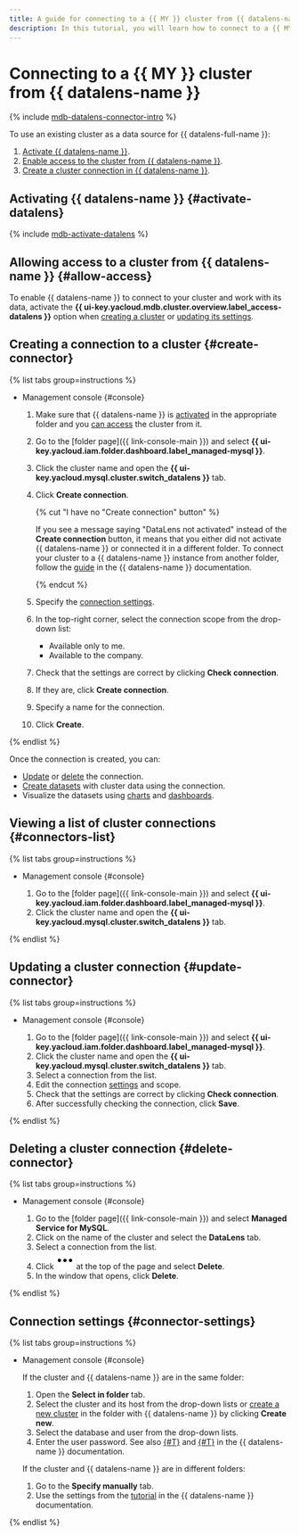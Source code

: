 ```yaml
---
title: A guide for connecting to a {{ MY }} cluster from {{ datalens-name }}
description: In this tutorial, you will learn how to connect to a {{ MY }} cluster from {{ datalens-name }}.
---
```


# Connecting to a {{ MY }} cluster from {{ datalens-name }}

{% include [mdb-datalens-connector-intro](../../_includes/mdb/datalens-connector-intro.md) %}

To use an existing cluster as a data source for {{ datalens-full-name }}:
1. [Activate {{ datalens-name }}](#activate-datalens).
1. [Enable access to the cluster from {{ datalens-name }}](#allow-access).
1. [Create a cluster connection in {{ datalens-name }}](#create-connector).

## Activating {{ datalens-name }} {#activate-datalens}

{% include [mdb-activate-datalens](../../_includes/mdb/datalens-activate.md) %}

## Allowing access to a cluster from {{ datalens-name }} {#allow-access}

To enable {{ datalens-name }} to connect to your cluster and work with its data, activate the **{{ ui-key.yacloud.mdb.cluster.overview.label_access-datalens }}** option when [creating a cluster](cluster-create.md) or [updating its settings](update.md#change-additional-settings).

## Creating a connection to a cluster {#create-connector}

{% list tabs group=instructions %}

- Management console {#console}

  1. Make sure that {{ datalens-name }} is [activated](#activate-datalens) in the appropriate folder and you [can access](#allow-access) the cluster from it.
  1. Go to the [folder page]({{ link-console-main }}) and select **{{ ui-key.yacloud.iam.folder.dashboard.label_managed-mysql }}**.
  1. Click the cluster name and open the **{{ ui-key.yacloud.mysql.cluster.switch_datalens }}** tab.
  1. Click **Create connection**.

     {% cut "I have no "Create connection" button" %}

     If you see a message saying "DataLens not activated" instead of the **Create connection** button, it means that you either did not activate {{ datalens-name }} or connected it in a different folder. To connect your cluster to a {{ datalens-name }} instance from another folder, follow the [guide](../../datalens/operations/connection/create-mysql.md) in the {{ datalens-name }} documentation.

     {% endcut %}

  1. Specify the [connection settings](#connector-settings).
  1. In the top-right corner, select the connection scope from the drop-down list:
     * Available only to me.
     * Available to the company.
  1. Check that the settings are correct by clicking **Check connection**.
  1. If they are, click **Create connection**.
  1. Specify a name for the connection.
  1. Click **Create**.

{% endlist %}

Once the connection is created, you can:
* [Update](#update-connector) or [delete](#delete-connector) the connection.
* [Create datasets](../../datalens/dataset/index.md) with cluster data using the connection.
* Visualize the datasets using [charts](../../datalens/concepts/chart/index.md) and [dashboards](../../datalens/concepts/dashboard.md).

## Viewing a list of cluster connections {#connectors-list}

{% list tabs group=instructions %}

- Management console {#console}

  1. Go to the [folder page]({{ link-console-main }}) and select **{{ ui-key.yacloud.iam.folder.dashboard.label_managed-mysql }}**.
  1. Click the cluster name and open the **{{ ui-key.yacloud.mysql.cluster.switch_datalens }}** tab.

{% endlist %}

## Updating a cluster connection {#update-connector}

{% list tabs group=instructions %}

- Management console {#console}

  1. Go to the [folder page]({{ link-console-main }}) and select **{{ ui-key.yacloud.iam.folder.dashboard.label_managed-mysql }}**.
  1. Click the cluster name and open the **{{ ui-key.yacloud.mysql.cluster.switch_datalens }}** tab.
  1. Select a connection from the list.
  1. Edit the connection [settings](#connector-settings) and scope.
  1. Check that the settings are correct by clicking **Check connection**.
  1. After successfully checking the connection, click **Save**.

{% endlist %}

## Deleting a cluster connection {#delete-connector}

{% list tabs group=instructions %}

- Management console {#console}

  1. Go to the [folder page]({{ link-console-main }}) and select **Managed Service for MySQL**.
  1. Click on the name of the cluster and select the **DataLens** tab.
  1. Select a connection from the list.
  1. Click ![image](../../_assets/console-icons/ellipsis.svg) at the top of the page and select **Delete**.
  1. In the window that opens, click **Delete**.

{% endlist %}

## Connection settings {#connector-settings}

{% list tabs group=instructions %}

- Management console {#console}

  If the cluster and {{ datalens-name }} are in the same folder:
  1. Open the **Select in folder** tab.
  1. Select the cluster and its host from the drop-down lists or [create a new cluster](cluster-create.md) in the folder with {{ datalens-name }} by clicking **Create new**.
  1. Select the database and user from the drop-down lists.
  1. Enter the user password. See also [{#T}](../../datalens/operations/connection/create-mysql.md) and [{#T}](../../datalens/dataset/create-dataset.md#access) in the {{ datalens-name }} documentation.

  If the cluster and {{ datalens-name }} are in different folders:
  1. Go to the **Specify manually** tab.
  1. Use the settings from the [tutorial](../../datalens/operations/connection/create-mysql.md) in the {{ datalens-name }} documentation.

{% endlist %}